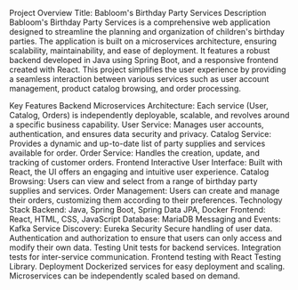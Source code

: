 Project Overview
Title: Babloom's Birthday Party Services
Description
Babloom's Birthday Party Services is a comprehensive web application designed to streamline the planning and organization of children's birthday parties. The application is built on a microservices architecture, ensuring scalability, maintainability, and ease of deployment. It features a robust backend developed in Java using Spring Boot, and a responsive frontend created with React. This project simplifies the user experience by providing a seamless interaction between various services such as user account management, product catalog browsing, and order processing.

Key Features
Backend
Microservices Architecture: Each service (User, Catalog, Orders) is independently deployable, scalable, and revolves around a specific business capability.
User Service: Manages user accounts, authentication, and ensures data security and privacy.
Catalog Service: Provides a dynamic and up-to-date list of party supplies and services available for order.
Order Service: Handles the creation, update, and tracking of customer orders.
Frontend
Interactive User Interface: Built with React, the UI offers an engaging and intuitive user experience.
Catalog Browsing: Users can view and select from a range of birthday party supplies and services.
Order Management: Users can create and manage their orders, customizing them according to their preferences.
Technology Stack
Backend: Java, Spring Boot, Spring Data JPA, Docker
Frontend: React, HTML, CSS, JavaScript
Database: MariaDB
Messaging and Events: Kafka
Service Discovery: Eureka
Security
Secure handling of user data.
Authentication and authorization to ensure that users can only access and modify their own data.
Testing
Unit tests for backend services.
Integration tests for inter-service communication.
Frontend testing with React Testing Library.
Deployment
Dockerized services for easy deployment and scaling.
Microservices can be independently scaled based on demand.